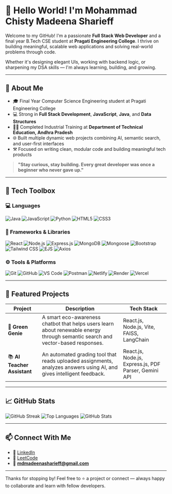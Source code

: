 # 👋 Hello World! I'm Mohammad Chisty Madeena Sharieff

Welcome to my GitHub! I'm a passionate **Full Stack Web Developer** and a final year B.Tech CSE student at **Pragati Engineering College**. I thrive on building meaningful, scalable web applications and solving real-world problems through code.

Whether it's designing elegant UIs, working with backend logic, or sharpening my DSA skills — I'm always learning, building, and growing.

---

## 🚀 About Me

- 🎓 Final Year Computer Science Engineering student at Pragati Engineering College  
- 💻 Strong in **Full Stack Development**, **JavaScript**, **Java**, and **Data Structures**  
- 🧑‍💼 Completed Industrial Training at **Department of Technical Education, Andhra Pradesh**  
- 🌐 Built multiple dynamic web projects combining AI, semantic search, and user-first interfaces  
- ⚒️ Focused on writing clean, modular code and building meaningful tech products  

> **"Stay curious, stay building. Every great developer was once a beginner who never gave up."**

---

## 🧰 Tech Toolbox

### 💻 Languages
![Java](https://img.shields.io/badge/Java-ED8B00?style=for-the-badge&logo=java&logoColor=white)
![JavaScript](https://img.shields.io/badge/JavaScript-F0DB4F?style=for-the-badge&logo=javascript&logoColor=black)
![Python](https://img.shields.io/badge/Python-3776AB?style=for-the-badge&logo=python&logoColor=white)
![HTML5](https://img.shields.io/badge/HTML5-E34F26?style=for-the-badge&logo=html5&logoColor=white)
![CSS3](https://img.shields.io/badge/CSS3-1572B6?style=for-the-badge&logo=css3&logoColor=white)

### 🧩 Frameworks & Libraries
![React](https://img.shields.io/badge/React-61DAFB?style=for-the-badge&logo=react&logoColor=black)
![Node.js](https://img.shields.io/badge/Node.js-339933?style=for-the-badge&logo=nodedotjs&logoColor=white)
![Express.js](https://img.shields.io/badge/Express.js-000000?style=for-the-badge&logo=express&logoColor=white)
![MongoDB](https://img.shields.io/badge/MongoDB-4DB33D?style=for-the-badge&logo=mongodb&logoColor=white)
![Mongoose](https://img.shields.io/badge/Mongoose-880000?style=for-the-badge&logo=mongoose&logoColor=white)
![Bootstrap](https://img.shields.io/badge/Bootstrap-7952B3?style=for-the-badge&logo=bootstrap&logoColor=white)
![Tailwind CSS](https://img.shields.io/badge/Tailwind%20CSS-38B2AC?style=for-the-badge&logo=tailwind-css&logoColor=white)
![EJS](https://img.shields.io/badge/EJS-8C8C8C?style=for-the-badge&logo=ejs&logoColor=white)
![Axios](https://img.shields.io/badge/Axios-5A29E4?style=for-the-badge)

### ⚙️ Tools & Platforms
![Git](https://img.shields.io/badge/Git-F05032?style=for-the-badge&logo=git&logoColor=white)
![GitHub](https://img.shields.io/badge/GitHub-181717?style=for-the-badge&logo=github&logoColor=white)
![VS Code](https://img.shields.io/badge/VS%20Code-007ACC?style=for-the-badge&logo=visualstudiocode&logoColor=white)
![Postman](https://img.shields.io/badge/Postman-F37025?style=for-the-badge&logo=postman&logoColor=white)
![Netlify](https://img.shields.io/badge/Netlify-00C7B7?style=for-the-badge&logo=netlify&logoColor=white)
![Render](https://img.shields.io/badge/Render-46E3B7?style=for-the-badge&logo=render&logoColor=black)
![Vercel](https://img.shields.io/badge/Vercel-000000?style=for-the-badge&logo=vercel&logoColor=white)


---

## 📌 Featured Projects

| Project | Description | Tech Stack |
|--------|-------------|------------|
| 🌱 **Green Genie** | A smart eco-awareness chatbot that helps users learn about renewable energy through semantic search and vector-based responses. | React.js, Node.js, Vite, FAISS, LangChain |
| 📚 **AI Teacher Assistant** | An automated grading tool that reads uploaded assignments, analyzes answers using AI, and gives intelligent feedback. | React.js, Node.js, Express.js, PDF Parser, Gemini API |

---

## 📈 GitHub Stats

![GitHub Streak](https://github-readme-streak-stats.herokuapp.com/?user=MdSharieff-081&theme=radical&hide_border=true)
![Top Languages](https://github-readme-stats.vercel.app/api/top-langs/?username=MdSharieff-081&layout=compact&theme=tokyonight)
![GitHub Stats](https://github-readme-stats.vercel.app/api?username=MdSharieff-081&show_icons=true&theme=tokyonight)




---

## 📫 Connect With Me

- 🔗 [LinkedIn](https://www.linkedin.com/in/sharieff-mohammad/)
- 🔗 [LeetCode](https://leetcode.com/u/Sharieff_Md/)
- 📧 **mdmadeenasharieff@gmail.com**

---

Thanks for stopping by! Feel free to ⭐ a project or connect — always happy to collaborate and learn with fellow developers.


<!--
**MdSharieff-081/MdSharieff-081** is a ✨ _special_ ✨ repository because its `README.md` (this file) appears on your GitHub profile.

Here are some ideas to get you started:

- 🔭 I’m currently working on ...
- 🌱 I’m currently learning ...
- 👯 I’m looking to collaborate on ...
- 🤔 I’m looking for help with ...
- 💬 Ask me about ...
- 📫 How to reach me: ...
- 😄 Pronouns: ...
- ⚡ Fun fact: ...
-->
